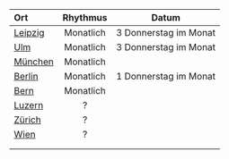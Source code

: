 | Ort                                                                           | Rhythmus      | Datum                |   
| :---------------------------------------------------------------------------  | :------------:| :-------------------:| 
| [Leipzig](https://www.meetup.com/Leipziger-Bitcoin-Stammtisch/)               | Monatlich     | 3 Donnerstag im Monat|
| [Ulm](https://www.meetup.com/Bitcoin-Ulm/)                                    | Monatlich     | 3 Donnerstag im Monat|
| [München](https://www.meetup.com/Bitcoin-Munich/)                             | Monatlich     |                      |
| [Berlin](https://www.meetup.com/Bitcoin-Lab-Berlin/)                          | Monatlich     | 1 Donnerstag im Monat|   
| [Bern](https://www.meetup.com/de-DE/bitcoin-bern/events/)                     | Monatlich     |                      | 
| [Luzern](https://www.meetup.com/de-DE/Bitcoin-Meetup-Luzern/)                 |     ?         |                      |  
| [Zürich](https://www.meetup.com/de-DE/Bitcoin-Meetup-Switzerland/)            |     ?         |                      | 
| [Wien](http://meetu.ps/c/4mJQH/GzXKM/d)                                       |     ?         |                      |
|                 |        |      
|                 |        |   
